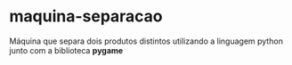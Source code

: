 # maquina-separacao
Máquina que separa dois produtos distintos utilizando a linguagem python junto com a biblioteca **pygame**
